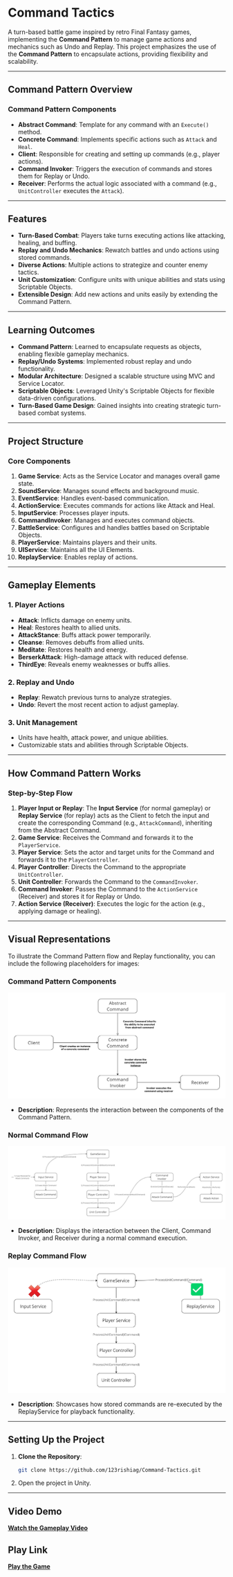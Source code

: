 # Command Tactics

A turn-based battle game inspired by retro Final Fantasy games, implementing the **Command Pattern** to manage game actions and mechanics such as Undo and Replay. This project emphasizes the use of the **Command Pattern** to encapsulate actions, providing flexibility and scalability.

---

## **Command Pattern Overview**

### **Command Pattern Components**

- **Abstract Command**: Template for any command with an `Execute()` method.
- **Concrete Command**: Implements specific actions such as `Attack` and `Heal`.
- **Client**: Responsible for creating and setting up commands (e.g., player actions).
- **Command Invoker**: Triggers the execution of commands and stores them for Replay or Undo.
- **Receiver**: Performs the actual logic associated with a command (e.g., `UnitController` executes the `Attack`).

---

## **Features**

- **Turn-Based Combat**: Players take turns executing actions like attacking, healing, and buffing.
- **Replay and Undo Mechanics**: Rewatch battles and undo actions using stored commands.
- **Diverse Actions**: Multiple actions to strategize and counter enemy tactics.
- **Unit Customization**: Configure units with unique abilities and stats using Scriptable Objects.
- **Extensible Design**: Add new actions and units easily by extending the Command Pattern.

---

## **Learning Outcomes**

- **Command Pattern**: Learned to encapsulate requests as objects, enabling flexible gameplay mechanics.
- **Replay/Undo Systems**: Implemented robust replay and undo functionality.
- **Modular Architecture**: Designed a scalable structure using MVC and Service Locator.
- **Scriptable Objects**: Leveraged Unity's Scriptable Objects for flexible data-driven configurations.
- **Turn-Based Game Design**: Gained insights into creating strategic turn-based combat systems.

---

## **Project Structure**

### **Core Components**

1. **Game Service**: Acts as the Service Locator and manages overall game state.
2. **SoundService**: Manages sound effects and background music.
3. **EventService**: Handles event-based communication.
4. **ActionService**: Executes commands for actions like Attack and Heal.
5. **InputService**: Processes player inputs.
6. **CommandInvoker**: Manages and executes command objects.
7. **BattleService**: Configures and handles battles based on Scriptable Objects.
8. **PlayerService**: Maintains players and their units.
9. **UIService**: Maintains all the UI Elements.
10. **ReplayService**: Enables replay of actions.

---

## **Gameplay Elements**

### **1. Player Actions**

- **Attack**: Inflicts damage on enemy units.
- **Heal**: Restores health to allied units.
- **AttackStance**: Buffs attack power temporarily.
- **Cleanse**: Removes debuffs from allied units.
- **Meditate**: Restores health and energy.
- **BerserkAttack**: High-damage attack with reduced defense.
- **ThirdEye**: Reveals enemy weaknesses or buffs allies.

### **2. Replay and Undo**

- **Replay**: Rewatch previous turns to analyze strategies.
- **Undo**: Revert the most recent action to adjust gameplay.

### **3. Unit Management**

- Units have health, attack power, and unique abilities.
- Customizable stats and abilities through Scriptable Objects.

---

## **How Command Pattern Works**

### **Step-by-Step Flow**

1. **Player Input or Replay**: The **Input Service** (for normal gameplay) or **Replay Service** (for replay) acts as the Client to fetch the input and create the corresponding Command (e.g., `AttackCommand`), inheriting from the Abstract Command.
2. **Game Service**: Receives the Command and forwards it to the `PlayerService`.
3. **Player Service**: Sets the actor and target units for the Command and forwards it to the `PlayerController`.
4. **Player Controller**: Directs the Command to the appropriate `UnitController`.
5. **Unit Controller**: Forwards the Command to the `CommandInvoker`.
6. **Command Invoker**: Passes the Command to the `ActionService` (Receiver) and stores it for Replay or Undo.
7. **Action Service (Receiver)**: Executes the logic for the action (e.g., applying damage or healing).

---

## **Visual Representations**

To illustrate the Command Pattern flow and Replay functionality, you can include the following placeholders for images:

### **Command Pattern Components**
![Command Pattern Components](Documents/command-pattern-components.png)

- **Description**: Represents the interaction between the components of the Command Pattern.

### **Normal Command Flow**
![Normal Command Flow](Documents/normal-command-flow.png)

- **Description**: Displays the interaction between the Client, Command Invoker, and Receiver during a normal command execution.

### **Replay Command Flow**
![Replay Flow](Documents/replay-command-flow.png)

- **Description**: Showcases how stored commands are re-executed by the ReplayService for playback functionality.

---

## __Setting Up the Project__

1. **Clone the Repository**:
   ```bash
   git clone https://github.com/123rishiag/Command-Tactics.git
   ```
2. Open the project in Unity.

---

## __Video Demo__

[__Watch the Gameplay Video__](https://www.loom.com/share/4ae2f3a5bc8344d884080864a6cb4460?sid=1d1f7868-aa67-449a-8e44-081c2b74169a)

## __Play Link__

[__Play the Game__]()


